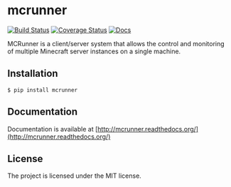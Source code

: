 # mcrunner
[![Build Status](https://travis-ci.org/sbezboro/mcrunner.svg?branch=master)](https://travis-ci.org/sbezboro/mcrunner)
[![Coverage Status](https://coveralls.io/repos/sbezboro/mcrunner/badge.svg?branch=master&service=github)](https://coveralls.io/github/sbezboro/mcrunner?branch=master)
[![Docs](https://readthedocs.org/projects/mcrunner/badge/?version=latest)](http://mcrunner.readthedocs.org/en/latest/)

MCRunner is a client/server system that allows the control and monitoring of multiple Minecraft server
instances on a single machine.

## Installation
    $ pip install mcrunner

## Documentation

Documentation is available at [http://mcrunner.readthedocs.org/](http://mcrunner.readthedocs.org/)

## License

The project is licensed under the MIT license.
